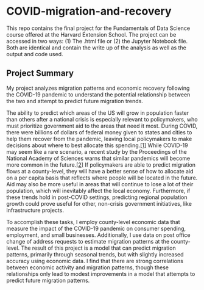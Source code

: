 # COVID-migration-and-recovery
This repo contains the final project for the Fundamentals of Data Science course offered at the Harvard Extension School. The project can be accessed in two ways: (1) The .html file or (2) the Jupyter Notebook file. Both are identical and contain the write up of the analysis as well as the output and code used.

## Project Summary
My project analyzes migration patterns and economic recovery following the COVID-19 pandemic to understand the potential relationship between the two and attempt to predict future migration trends.

The ability to predict which areas of the US will grow in population faster than others after a national crisis is especially relevant to policymakers, who must prioritize government aid to the areas that need it most. During COVID, there were billions of dollars of federal money given to states and cities to help them recover from the pandemic, leaving local policymakers to make decisions about where to best allocate this spending.[[1]](https://www.nytimes.com/interactive/2022/03/11/us/how-covid-stimulus-money-was-spent.html) While COVID-19 may seem like a rare scenario, a recent study by the Proceedings of the National Academy of Sciences warns that similar pandemics will become more common in the future.[[2]](https://www.pnas.org/doi/10.1073/pnas.2105482118) If policymakers are able to predict migration flows at a county-level, they will have a better sense of how to allocate aid on a per capita basis that reflects where people will be located in the future. Aid may also be more useful in areas that will continue to lose a lot of their population, which will inevitably affect the local economy. Furthermore, if these trends hold in post-COVID settings, predicting regional population growth could prove useful for other, non-crisis government initiatives, like infrastructure projects.

To accomplish these tasks, I employ county-level economic data that measure the impact of the COVID-19 pandemic on consumer spending, employment, and small businesses. Additionally, I use data on post office change of address requests to estimate migration patterns at the county-level. The result of this project is a model that can predict migration patterns, primarily through seasonal trends, but with slightly increased accuracy using economic data. I find that there are strong correlations between economic activity and migration patterns, though these relationships only lead to modest improvements in a model that attempts to predict future migration patterns.
